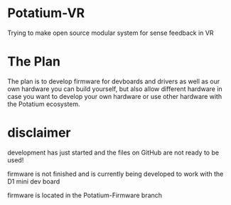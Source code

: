 # Potatium-VR
Trying to make open source modular system for sense feedback in VR
# The Plan
The plan is to develop firmware for devboards and drivers as well as our own hardware you can build yourself, but also allow different hardware in case you want to develop your own hardware or use other hardware with the Potatium ecosystem.
# disclaimer
development has just started and the files on GitHub are not ready to be used!

firmware is not finished and is currently being developed to work with the D1 mini dev board

firmware is located in the Potatium-Firmware branch
